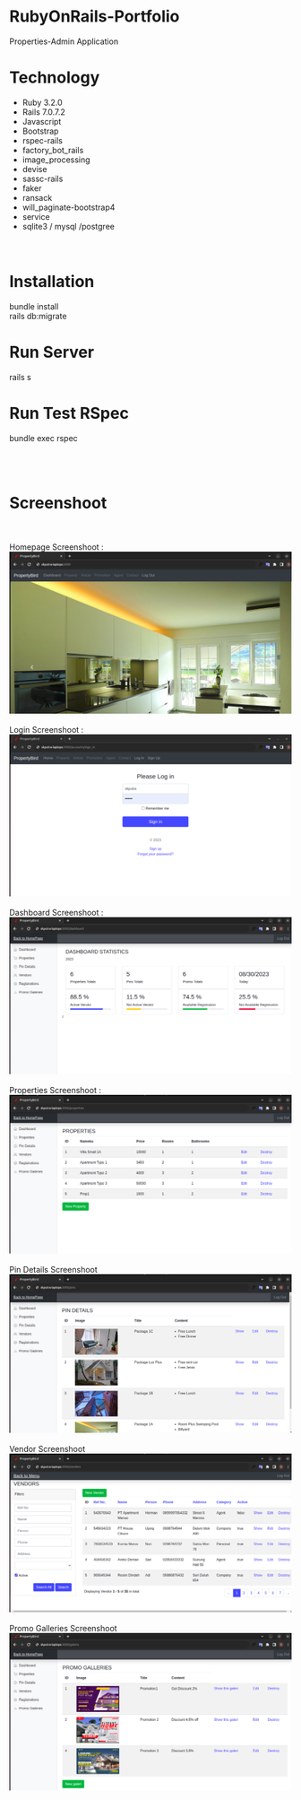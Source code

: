 # RubyOnRails-Portfolio
Properties-Admin Application

# Technology
- Ruby 3.2.0
- Rails 7.0.7.2
- Javascript
- Bootstrap
- rspec-rails
- factory_bot_rails
- image_processing
- devise
- sassc-rails
- faker
- ransack
- will_paginate-bootstrap4
- service
- sqlite3 / mysql /postgree  
<br/><br/>
# Installation
bundle install
<br/>
rails db:migrate
<br/>
# Run Server
rails s
<br/>
# Run Test RSpec
bundle exec rspec
<br/><br/>
<br/><br/>
# Screenshoot
<br/><br/>
Homepage Screenshoot :
![My Image](pictures/home.png)
<br/><br/>
Login Screenshoot :
![My Image](pictures/login.png)
<br/><br/>
Dashboard Screenshoot :
![My Image](pictures/dashboard.png)
<br/><br/>
Properties Screenshoot :
![My Image](pictures/property.png)
<br/><br/>
Pin Details Screenshoot
![My Image](pictures/pins.png)
<br/><br/>
Vendor Screenshoot
![My Image](pictures/vendor.png)
<br/><br/>
Promo Galleries Screenshoot
![My Image](pictures/promo.png)
<br/>
